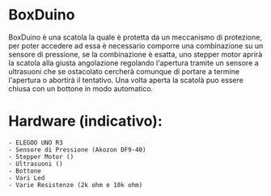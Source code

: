 # BoxDuino
BoxDuino è una scatola la quale è protetta da un meccanismo di protezione, per poter accedere ad essa è necessario comporre una combinazione su un sensore di pressione, se
la combinazione è esatta, uno stepper motor aprirà la scatola alla giusta angolazione regolando l'apertura tramite un sensore a ultrasuoni che se ostacolato cercherà comunque di 
portare a termine l'apertura o abortirà il tentativo. Una volta aperta la scatolà puo essere chiusa con un bottone in modo automatico.

# Hardware (indicativo):
	- ELEGOO UNO R3
	- Sensore di Pressione (Akozon DF9-40)
	- Stepper Motor ()
	- Ultrasuoni ()
	- Bottone 
	- Vari Led
	- Varie Resistenze (2k ohm e 10k ohm)
